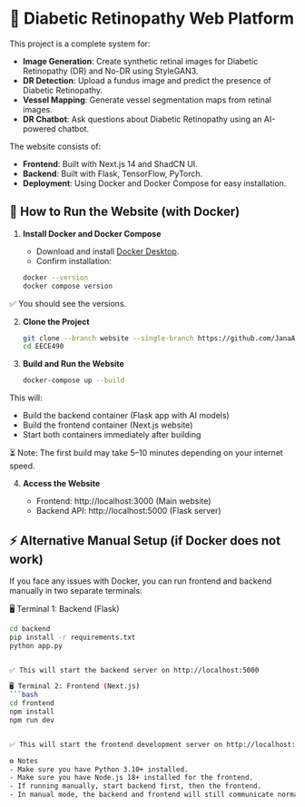 # 🌟 Diabetic Retinopathy Web Platform

This project is a complete system for:
- **Image Generation**: Create synthetic retinal images for Diabetic Retinopathy (DR) and No-DR using StyleGAN3.
- **DR Detection**: Upload a fundus image and predict the presence of Diabetic Retinopathy.
- **Vessel Mapping**: Generate vessel segmentation maps from retinal images.
- **DR Chatbot**: Ask questions about Diabetic Retinopathy using an AI-powered chatbot.

The website consists of:
- **Frontend**: Built with Next.js 14 and ShadCN UI.
- **Backend**: Built with Flask, TensorFlow, PyTorch.
- **Deployment**: Using Docker and Docker Compose for easy installation.

## 🚀 How to Run the Website (with Docker)

1. **Install Docker and Docker Compose**

   - Download and install [Docker Desktop](https://www.docker.com/products/docker-desktop/).
   - Confirm installation:
   
   ```bash
   docker --version
   docker compose version

✅ You should see the versions.

2. **Clone the Project**
   
   ```bash
   git clone --branch website --single-branch https://github.com/JanaAY/EECE490.git
   cd EECE490

3. **Build and Run the Website**

   ```bash
   docker-compose up --build
   
This will:
- Build the backend container (Flask app with AI models)
- Build the frontend container (Next.js website)
- Start both containers immediately after building

⏳ Note: The first build may take 5–10 minutes depending on your internet speed.

4. **Access the Website**

   - Frontend: http://localhost:3000 (Main website)
   - Backend API: http://localhost:5000 (Flask server)
  

## ⚡ Alternative Manual Setup (if Docker does not work)

If you face any issues with Docker, you can run frontend and backend manually in two separate terminals:

🖥️ Terminal 1: Backend (Flask)
   ```bash
   cd backend
   pip install -r requirements.txt
   python app.py


✅ This will start the backend server on http://localhost:5000

🖥️ Terminal 2: Frontend (Next.js)
   ```bash
   cd frontend
   npm install
   npm run dev


✅ This will start the frontend development server on http://localhost:3000

⚙️ Notes
- Make sure you have Python 3.10+ installed.
- Make sure you have Node.js 18+ installed for the frontend.
- If running manually, start backend first, then the frontend.
- In manual mode, the backend and frontend will still communicate normally through localhost ports.


